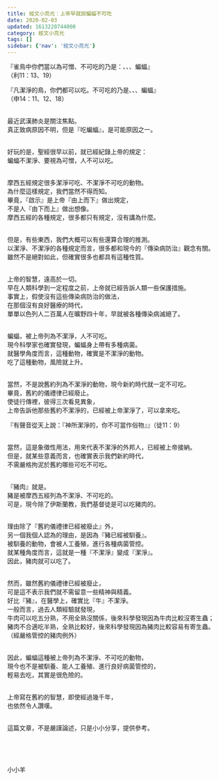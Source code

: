 ```yaml
---
title: 經文小亮光：上帝早就說蝙蝠不可吃
date: 2020-02-03
updated: 1613220744000
category: 經文小亮光
tags: []
sidebar: {'nav': '經文小亮光'}
---
```


<p>『雀鳥中你們當以為可憎、不可吃的乃是：、、、蝙蝠』<br/>
（利11：13、19）</p>
<p>『凡潔淨的鳥，你們都可以吃。不可吃的乃是、、、蝙蝠』<br/>
（申14：11、12、18）</p>
<p><br/>
最近武漢肺炎是關注焦點。<br/>
真正致病原因不明，但是『吃蝙蝠』，是可能原因之一。</p>
<p><br/>
好玩的是，聖經很早以前，就已經紀錄上帝的規定：<br/>
蝙蝠不潔淨、要視為可憎，人不可以吃。</p>
<p><br/>
摩西五經規定很多潔淨可吃、不潔淨不可吃的動物。<br/>
為什麼這樣規定，我們當然不得而知。<br/>
畢竟，『啟示』是上帝『由上而下』做出規定，<br/>
不是人『由下而上』做出想像。<br/>
摩西五經的各種規定，很多都只有規定，沒有講為什麼。</p>
<p><br/>
但是，有些東西，我們大概可以有些還算合理的推測。<br/>
以潔淨、不潔淨的各種規定而言，很多都和現今的『傳染病防治』觀念有關。<br/>
雖然不是絕對如此，但確實很多也都具有這種性質。</p>
<p><br/>
上帝的智慧，遠高於一切。<br/>
早在人類科學到一定程度之前，上帝就已經告訴人類一些保護措施。<br/>
事實上，假使沒有這些傳染病防治的做法，<br/>
在那個沒有良好醫療的時代，<br/>
單單以色列人二百萬人在曠野四十年，早就被各種傳染病滅絕了。</p>
<p><br/>
蝙蝠，被上帝列為不潔淨，人不可吃。<br/>
現今科學家也確實發現，蝙蝠身上帶有多種病菌。<br/>
就醫學角度而言，這種動物，確實是不潔淨的動物。<br/>
吃了這種動物，風險就上升。</p>
<p><br/>
當然，不是說舊約列為不潔淨的動物，現今新約時代就一定不可吃。<br/>
畢竟，舊約的儀禮律已經廢止。<br/>
使徒行傳裡，彼得三次看見異象，<br/>
上帝告訴他那些舊約不潔淨的，已經被上帝潔淨了，可以拿來吃。</p>
<p>『有聲音從天上說：『神所潔淨的，你不可當作俗物』』（徒11：9）</p>
<p><br/>
當然，這是象徵性用法，用來代表不潔淨的外邦人，已經被上帝接納。<br/>
但是，就某些意義而言，也確實表示我們新約時代，<br/>
不需嚴格拘泥於舊約哪些可吃不可吃。</p>
<p><br/>
『豬肉』就是。<br/>
豬是被摩西五經列為不潔淨、不可吃的。<br/>
可是，現今除了伊斯蘭教，我們基督徒是可以吃豬肉的。</p>
<p><br/>
理由除了『舊約儀禮律已經被廢止』外，<br/>
另一個我個人認為的理由，是因為『豬已經被馴養』。<br/>
被馴養的動物，會被人工養殖，進行各種病菌管控。<br/>
就某種角度而言，這就是一種『不潔淨』變成『潔淨』。<br/>
因此，豬肉就可以吃了。</p>
<p><br/>
然而，雖然舊約儀禮律已經被廢止，<br/>
可是這不表示我們就不需留意一些精神與精義。<br/>
好比『豬』，在醫學上，確實比『牛』不潔淨。<br/>
一般而言，過去人類經驗就發現，<br/>
牛肉可以吃五分熟，不用全熟沒關係，後來科學發現因為牛肉比較沒寄生蟲；<br/>
豬肉不合適吃半熟，全熟比較好，後來科學發現因為豬肉比較容易有寄生蟲。<br/>
（經嚴格管控的豬肉例外）</p>
<p><br/>
因此，蝙蝠這種被上帝列為不潔淨、不可吃的動物，<br/>
現今也不是被馴養、能人工養殖、進行良好病菌管控的，<br/>
輕易去吃，其實是很危險的。</p>
<p><br/>
上帝寫在舊約的智慧，即使經過幾千年，<br/>
也依然令人讚嘆。</p>
<p><br/>
這篇文章，不是嚴謹論述，只是小小分享，提供參考。</p>
<p> </p>
<p> </p>
<p>小小羊</p>
<p> </p>
